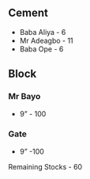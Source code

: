 ## Cement 
- Baba Aliya - 6
- Mr Adeagbo - 11
- Baba Ope - 6

## Block 
### Mr Bayo
- 9” - 100
### Gate 
- 9” -100


Remaining Stocks - 60